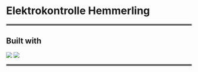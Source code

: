 # Elektrokontrolle Hemmerling

<hr style="border:2px solid gray">

## Built with

<img src="https://skillicons.dev/icons?i=html"/> <img src="https://skillicons.dev/icons?i=css" /> 

<hr style="border:2px solid gray">
